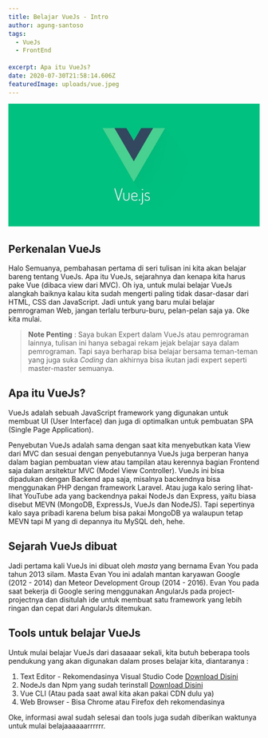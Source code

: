 ```yaml
---
title: Belajar VueJs - Intro
author: agung-santoso
tags:
  - VueJs
  - FrontEnd
  
excerpt: Apa itu VueJs?
date: 2020-07-30T21:58:14.606Z
featuredImage: uploads/vue.jpeg
---
```


![VueJs](./images/vue.jpeg)

## Perkenalan VueJs

<!-- ## Quo putat => Ini untuk menulis Bold judul -->


<!-- ![](uploads/chad-avatar.png) => Ini untuk memasukkan gambar -->

<!-- Dibawah ini untuk memasukkan kode program -->

<!-- ```
if (post_media_pop(1)) {
    floatingDfsTwain.eTypeDimm(21, keystroke_leaderboard);
    vistaDeviceRetina.unc_control_paste(terahertzMultithreading,
            ethics_netbios);
}
cpa_unfriend.clean_pcmcia *= 5 + thermistor_ssd(monitorAccess / row,
        megabitBitmap(stickSpriteCrossplatform, 41, ram_marketing_activex),
        5);
if (1) {
    cycle_install(parity_scroll_runtime);
} else {
    wampLanguageComputer(kilobit.simplexDualXhtml(refreshBar), 53 +
            copyright_upload_powerpoint);
    clob_enterprise_virus += yobibyte(1);
    lifoQuad(latency, cybersquatterClobImpact, gis);
}

``` -->


<!-- *Heliadum sum queritur* => Huruf Miring -->

<!-- **conpendia** => Bold ditengah paragraf -->

<!-- [Urnisque](http://aurataque.org/) => Cara menulis Hyperlink -->


<!-- Dibawah ini untuk menulis Quotes

> Quae loquor, est armis, per victa, trahit? Erat distulit humanam residant **et
> inpune prima** angues, cruentis. Descendit formae ferat, abactas Minyis
> distat, **pressa**, veniam generis avidoque erat. -->

Halo Semuanya, pembahasan pertama di seri tulisan ini kita akan belajar bareng tentang VueJs. Apa itu VueJs, sejarahnya dan kenapa kita harus pake Vue (dibaca view dari MVC). Oh iya, untuk mulai belajar VueJs alangkah baiknya kalau kita sudah mengerti paling tidak dasar-dasar dari HTML, CSS dan JavaScript. Jadi untuk yang baru mulai belajar pemrograman Web, jangan terlalu terburu-buru, pelan-pelan saja ya. Oke kita mulai.

> **Note Penting** : Saya bukan Expert dalam VueJs atau pemrograman lainnya, tulisan ini hanya sebagai rekam jejak belajar saya dalam pemrograman. Tapi saya berharap bisa belajar bersama teman-teman yang juga suka *Coding* dan akhirnya bisa ikutan jadi expert seperti master-master semuanya.   

## Apa itu VueJs?
VueJs adalah sebuah JavaScript framework yang digunakan untuk membuat UI (User Interface) dan juga di optimalkan untuk pembuatan SPA (Single Page Application).

Penyebutan VueJs adalah sama dengan saat kita menyebutkan kata View dari MVC dan sesuai dengan penyebutannya VueJs juga berperan hanya dalam bagian pembuatan view atau tampilan atau kerennya bagian Frontend saja dalam arsitektur MVC (Model View Controller). VueJs ini bisa dipadukan dengan Backend apa saja, misalnya backendnya bisa menggunakan PHP dengan framework Laravel. Atau juga kalo sering lihat-lihat YouTube ada yang backendnya pakai NodeJs dan Express, yaitu biasa disebut MEVN (MongoDB, ExpressJs, VueJs dan NodeJS). Tapi sepertinya kalo saya pribadi karena belum bisa pakai MongoDB ya walaupun tetap MEVN tapi M yang di depannya itu MySQL deh, hehe.

## Sejarah VueJs dibuat
Jadi pertama kali VueJs ini dibuat oleh *masta* yang bernama Evan You pada tahun 2013 silam. Masta Evan You ini adalah mantan karyawan Google (2012 - 2014) dan Meteor Development Group (2014 - 2016). Evan You pada saat bekerja di Google sering menggunakan AngularJs pada project-projectnya dan disitulah ide untuk membuat satu framework yang lebih ringan dan cepat dari AngularJs ditemukan.

## Tools untuk belajar VueJs

Untuk mulai belajar VueJs dari dasaaaar sekali, kita butuh beberapa tools pendukung yang akan digunakan dalam proses belajar kita, diantaranya :

1. Text Editor - Rekomendasinya Visual Studio Code [Download Disini](https://code.visualstudio.com/)
2. NodeJs dan Npm yang sudah terinstall [Download Disini](https://nodejs.org/)
3. Vue CLI (Atau pada saat awal kita akan pakai CDN dulu ya)
4. Web Browser - Bisa Chrome atau Firefox deh rekomendasinya

Oke, informasi awal sudah selesai dan tools juga sudah diberikan waktunya untuk mulai belajaaaaaarrrrrr.

